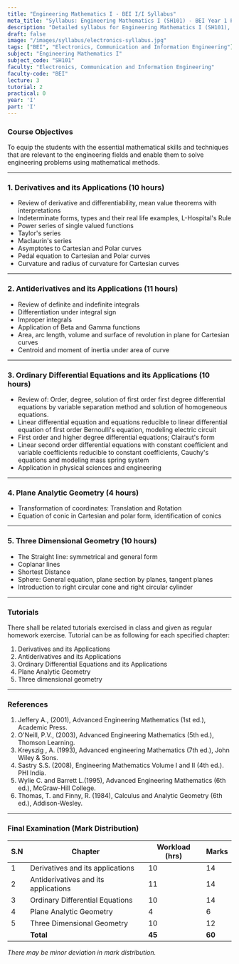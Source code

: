 ```yaml
---
title: "Engineering Mathematics I - BEI I/I Syllabus"
meta_title: "Syllabus: Engineering Mathematics I (SH101) - BEI Year 1 Part 1 | IOE Notes"
description: "Detailed syllabus for Engineering Mathematics I (SH101), a first year, first part subject in the IOE BEI program."
draft: false
image: "/images/syllabus/electronics-syllabus.jpg"
tags: ["BEI", "Electronics, Communication and Information Engineering"]
subject: "Engineering Mathematics I"
subject_code: "SH101"
faculty: "Electronics, Communication and Information Engineering"
faculty-code: "BEI"
lecture: 3
tutorial: 2
practical: 0
year: 'I'
part: 'I'
---
```



### Course Objectives
To equip the students with the essential mathematical skills and techniques that are relevant to the engineering fields and enable them to solve engineering problems using mathematical methods.

---

### 1. Derivatives and its Applications (10 hours)
- Review of derivative and differentiability, mean value theorems with interpretations
- Indeterminate forms, types and their real life examples, L-Hospital's Rule
- Power series of single valued functions
- Taylor's series
- Maclaurin's series
- Asymptotes to Cartesian and Polar curves
- Pedal equation to Cartesian and Polar curves
- Curvature and radius of curvature for Cartesian curves

---

### 2. Antiderivatives and its Applications (11 hours)
- Review of definite and indefinite integrals
- Differentiation under integral sign
- Improper integrals
- Application of Beta and Gamma functions
- Area, arc length, volume and surface of revolution in plane for Cartesian curves
- Centroid and moment of inertia under area of curve

---

### 3. Ordinary Differential Equations and its Applications (10 hours)
- Review of: Order, degree, solution of first order first degree differential equations by variable separation method and solution of homogeneous equations.
- Linear differential equation and equations reducible to linear differential equation of first order Bernoulli's equation, modeling electric circuit
- First order and higher degree differential equations; Clairaut's form
- Linear second order differential equations with constant coefficient and variable coefficients reducible to constant coefficients, Cauchy's equations and modeling mass spring system
- Application in physical sciences and engineering

---

### 4. Plane Analytic Geometry (4 hours)
- Transformation of coordinates: Translation and Rotation
- Equation of conic in Cartesian and polar form, identification of conics

---

### 5. Three Dimensional Geometry (10 hours)
- The Straight line: symmetrical and general form
- Coplanar lines
- Shortest Distance
- Sphere: General equation, plane section by planes, tangent planes
- Introduction to right circular cone and right circular cylinder

---

### Tutorials
There shall be related tutorials exercised in class and given as regular homework exercise. Tutorial can be as following for each specified chapter:
1. Derivatives and its Applications
2. Antiderivatives and its Applications
3. Ordinary Differential Equations and its Applications
4. Plane Analytic Geometry
5. Three dimensional geometry

---

### References
1. Jeffery A., (2001), Advanced Engineering Mathematics (1st ed.), Academic Press.
2. O'Neill, P.V., (2003), Advanced Engineering Mathematics (5th ed.), Thomson Learning.
3. Kreyszig , A. (1993), Advanced engineering Mathematics (7th ed.), John Wiley & Sons.
4. Sastry S.S. (2008), Engineering Mathematics Volume I and II (4th ed.). PHI India.
5. Wylie C. and Barrett L.(1995), Advanced Engineering Mathematics (6th ed.), McGraw-Hill College.
6. Thomas, T. and Finny, R. (1984), Calculus and Analytic Geometry (6th ed.), Addison-Wesley.

---

### Final Examination (Mark Distribution)

| S.N | Chapter                                 | Workload (hrs) | Marks |
|-----|-----------------------------------------|----------------|-------|
| 1   | Derivatives and its applications        | 10             | 14    |
| 2   | Antiderivatives and its applications    | 11             | 14    |
| 3   | Ordinary Differential Equations         | 10             | 14    |
| 4   | Plane Analytic Geometry                 | 4              | 6     |
| 5   | Three Dimensional Geometry              | 10             | 12    |
|     | **Total**                               | **45**         | **60**|

*There may be minor deviation in mark distribution.*